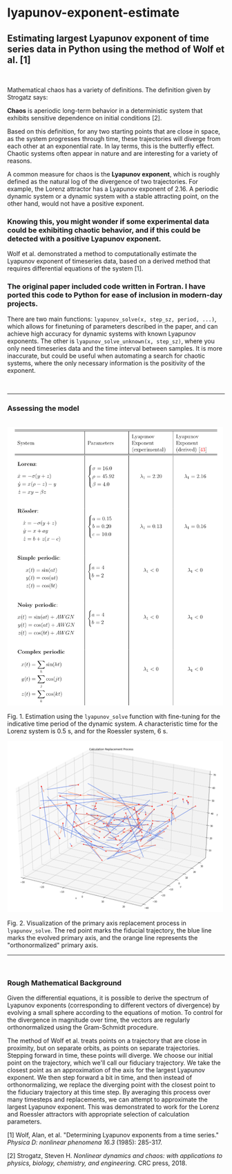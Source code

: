 # lyapunov-exponent-estimate
## Estimating largest Lyapunov exponent of time series data in Python using the method of Wolf et al. [1]

<br>

Mathematical chaos has a variety of definitions. The definition given by Strogatz says:

<b>Chaos</b> is aperiodic long-term behavior in a deterministic system that exhibits sensitive dependence on initial conditions [2].

Based on this definition, for any two starting points that are close in space, as the system progresses through time, these trajectories will diverge from each other at an exponential rate. In lay terms, this is the butterfly effect. Chaotic systems often appear in nature and are interesting for a variety of reasons.

A common measure for chaos is the **Lyapunov exponent**, which is roughly defined as the natural log of the divergence of two trajectories. For example, the Lorenz attractor has a Lyapunov exponent of 2.16. A periodic dynamic system or a dynamic system with a stable attracting point, on the other hand, would not have a positive exponent.

### Knowing this, you might wonder if some experimental data could be exhibiting chaotic behavior, and if this could be detected with a positive Lyapunov exponent.


Wolf et al. demonstrated a method to computationally estimate the Lyapunov exponent of timeseries data, based on a derived method that requires differential equations of the system [1]. 

### The original paper included code written in Fortran. I have ported this code to Python for ease of inclusion in modern-day projects. 

There are two main functions: `lyapunov_solve(x, step_sz, period, ...)`, which allows for finetuning of parameters described in the paper, and can achieve high accuracy for dynamic systems with known Lyapunov exponents. The other is `lyapunov_solve_unknown(x, step_sz)`, where you only need timeseries data and the time interval between samples. It is more inaccurate, but could be useful when automating a search for chaotic systems, where the only necessary information is the positivity of the exponent.

<br>

---

### Assessing the model
<br>

<img src="img/lyapunov_solve_comparison.png" width="500"/>

Fig. 1. Estimation using the `lyapunov_solve` function with fine-tuning for the indicative time period of the dynamic system. A characteristic time for the Lorenz system is 0.5 s, and for the Roessler system, 6 s.


<img src="img/lyapunov_replace.png" width="500" />


Fig. 2. Visualization of the primary axis replacement process in `lyapunov_solve`. The red point marks the fiducial trajectory, the blue line marks the evolved primary axis, and the orange line represents the "orthonormalized" primary axis.

---

<br>

### Rough Mathematical Background

Given the differential equations, it is possible to derive the spectrum of Lyapunov exponents (corresponding to different vectors of divergence) by evolving a small sphere according to the equations of motion. To control for the divergence in magnitude over time, the vectors are regularly orthonormalized using the Gram-Schmidt procedure.

The method of Wolf et al. treats points on a trajectory that are close in proximity, but on separate orbits, as points on separate trajectories. Stepping forward in time, these points will diverge. We choose our initial point on the trajectory, which we'll call our fiduciary trajectory. We take the closest point as an approximation of the axis for the largest Lyapunov exponent. We then step forward a bit in time, and then instead of orthonormalizing, we replace the diverging point with the closest point to the fiduciary trajectory at this time step. By averaging this process over many timesteps and replacements, we can attempt to approximate the largest Lyapunov exponent. This was demonstrated to work for the Lorenz and Roessler attractors with appropriate selection of calculation parameters.

[1] Wolf, Alan, et al. "Determining Lyapunov exponents from a time series." *Physica D: nonlinear phenomena 16.3* (1985): 285-317.

[2] Strogatz, Steven H. *Nonlinear dynamics and chaos: with applications to physics, biology, chemistry, and engineering.* CRC press, 2018.


